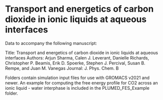 # Transport and energetics of carbon dioxide in ionic liquids at aqueous interfaces

Data to accompany the following manuscript:

Title: Transport and energetics of carbon dioxide in ionic liquids at aqueous interfaces
Authors: Arjun Sharma, Calen J. Leverant, Danielle Richards, Christopher P. Beamis, Erik D. Spoerke, Stephen J. Percival, Susan B. Rempe, and Juan M. Vanegas
Journal: J. Phys. Chem. B

Folders contain simulation input files for use with GROMACS v2021 and newer. An example for computing the free energy profile for CO2 across an ionic liquid - water interphase is included in the PLUMED_FES_Example folder.

